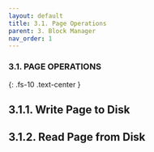 ```yaml
---
layout: default
title: 3.1. Page Operations
parent: 3. Block Manager
nav_order: 1
---
```

### 3.1. PAGE OPERATIONS
{: .fs-10 .text-center }

## 3.1.1. Write Page to Disk

## 3.1.2. Read Page from Disk
